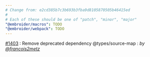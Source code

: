 ```yaml
---
# Change from: e2cd385b7c3b693b3fba9d8105870505b46415ed
#
# Each of these should be one of "patch", "minor", "major"
"@embroider/macros": TODO
"@embroider/webpack": TODO
---
```


[#1403](https://github.com/embroider-build/embroider/pull/1403) : Remove deprecated dependency @types/source-map : _by [@francois2metz](https://github.com/francois2metz)_